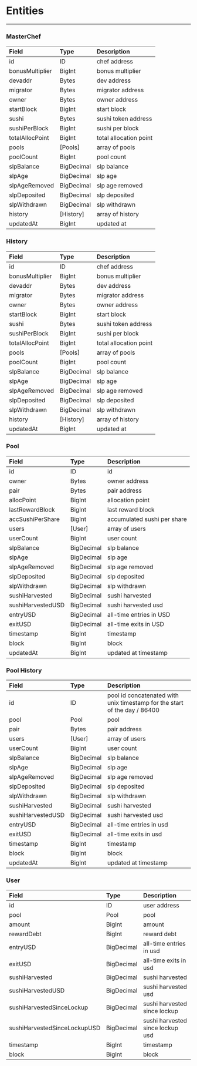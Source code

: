 # Entities
___

### MasterChef

| Field | Type | Description |
| :--- | :--- | :--- |
| id | ID | chef address |
| bonusMultiplier | BigInt | bonus multiplier |
| devaddr | Bytes | dev address |
| migrator | Bytes | migrator address |
| owner | Bytes | owner address |
| startBlock | BigInt | start block |
| sushi | Bytes | sushi token address |
| sushiPerBlock | BigInt | sushi per block |
| totalAllocPoint | BigInt | total allocation point |
| pools | [Pools] | array of pools |
| poolCount | BigInt | pool count |
| slpBalance | BigDecimal | slp balance |
| slpAge | BigDecimal | slp age |
| slpAgeRemoved | BigDecimal | slp age removed |
| slpDeposited | BigDecimal | slp deposited |
| slpWithdrawn | BigDecimal | slp withdrawn |
| history | [History] | array of history |
| updatedAt | BigInt | updated at |

### History

| Field | Type | Description |
| :--- | :--- | :--- |
| id | ID | chef address |
| bonusMultiplier | BigInt | bonus multiplier |
| devaddr | Bytes | dev address |
| migrator | Bytes | migrator address |
| owner | Bytes | owner address |
| startBlock | BigInt | start block |
| sushi | Bytes | sushi token address |
| sushiPerBlock | BigInt | sushi per block |
| totalAllocPoint | BigInt | total allocation point |
| pools | [Pools] | array of pools |
| poolCount | BigInt | pool count |
| slpBalance | BigDecimal | slp balance |
| slpAge | BigDecimal | slp age |
| slpAgeRemoved | BigDecimal | slp age removed |
| slpDeposited | BigDecimal | slp deposited |
| slpWithdrawn | BigDecimal | slp withdrawn |
| history | [History] | array of history |
| updatedAt | BigInt | updated at |

### Pool

| Field | Type | Description |
| :--- | :--- | :--- |
| id | ID | id |
| owner | Bytes | owner address |
| pair | Bytes | pair address |
| allocPoint | BigInt | allocation point |
| lastRewardBlock | BigInt | last reward block |
| accSushiPerShare | BigInt | accumulated sushi per share |
| users | [User] | array of users |
| userCount | BigInt | user count |
| slpBalance | BigDecimal | slp balance |
| slpAge | BigDecimal | slp age |
| slpAgeRemoved | BigDecimal | slp age removed |
| slpDeposited | BigDecimal | slp deposited |
| slpWithdrawn | BigDecimal | slp withdrawn |
| sushiHarvested | BigDecimal | sushi harvested |
| sushiHarvestedUSD | BigDecimal | sushi harvested usd |
| entryUSD | BigDecimal | all-time entries in USD |
| exitUSD | BigDecimal | all-time exits in USD |
| timestamp | BigInt | timestamp |
| block | BigInt | block |
| updatedAt | BigInt | updated at timestamp |

### Pool History

| Field | Type | Description |
| :--- | :--- | :--- |
| id | ID | pool id concatenated with unix timestamp for the start of the day / 86400 |
| pool | Pool | pool |
| pair | Bytes | pair address |
| users | [User] | array of users |
| userCount | BigInt | user count |
| slpBalance | BigDecimal | slp balance |
| slpAge | BigDecimal | slp age |
| slpAgeRemoved | BigDecimal | slp age removed |
| slpDeposited | BigDecimal | slp deposited |
| slpWithdrawn | BigDecimal | slp withdrawn |
| sushiHarvested | BigDecimal | sushi harvested |
| sushiHarvestedUSD | BigDecimal | sushi harvested usd |
| entryUSD | BigDecimal | all-time entries in usd |
| exitUSD | BigDecimal | all-time exits in usd |
| timestamp | BigInt | timestamp |
| block | BigInt | block |
| updatedAt | BigInt | updated at timestamp |

### User

| Field | Type | Description |
| :--- | :--- | :--- |
| id | ID | user address |
| pool | Pool | pool |
| amount | BigInt | amount |
| rewardDebt | BigInt | reward debt |
| entryUSD | BigDecimal | all-time entries in usd |
| exitUSD | BigDecimal | all-time exits in usd |
| sushiHarvested | BigDecimal | sushi harvested |
| sushiHarvestedUSD | BigDecimal | sushi harvested usd |
| sushiHarvestedSinceLockup | BigDecimal | sushi harvested since lockup |
| sushiHarvestedSinceLockupUSD | BigDecimal | sushi harvested since lockup usd |
| timestamp | BigInt | timestamp |
| block | BigInt | block |